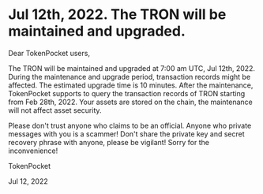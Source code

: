 # Jul 12th, 2022. The TRON will be maintained and upgraded.

Dear TokenPocket users,

The TRON will be maintained and upgraded at 7:00 am UTC, Jul 12th, 2022. During the maintenance and upgrade period, transaction records might be affected. The estimated upgrade time is 10 minutes. After the maintenance, TokenPocket supports to query the transaction records of TRON starting from Feb 28th, 2022. Your assets are stored on the chain, the maintenance will not affect asset security.



Please don't trust anyone who claims to be an official. Anyone who private messages with you is a scammer! Don't share the private key and secret recovery phrase with anyone, please be vigilant! Sorry for the inconvenience!



TokenPocket&#x20;

Jul 12, 2022
